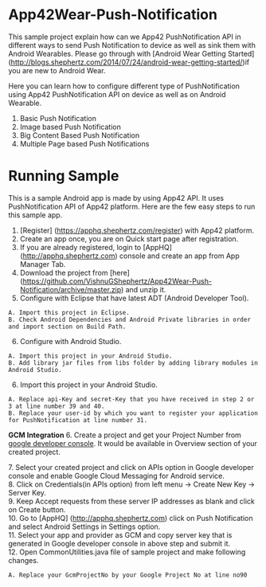 App42Wear-Push-Notification
===========================

This sample project explain how can we App42 PushNotification API in different ways to send Push Notification to device as well as sink them with Android Wearables.
Please go through with [Android Wear Getting Started] (http://blogs.shephertz.com/2014/07/24/android-wear-getting-started/)if you are new to Android Wear.

Here you can learn how to configure different type of PushNotification using App42 PushNotification API on device as well as on Android Wearable.</br>

1. Basic Push Notification</br>
2. Image based Push Notification</br>
3. Big Content Based Push Notification</br>
4. Multiple Page based Push Notifications</br>


# Running Sample

This is a sample Android app is made by using App42  API. It uses PushNotification API of App42 platform.
Here are the few easy steps to run this sample app.

1. [Register] (https://apphq.shephertz.com/register) with App42 platform.
2. Create an app once, you are on Quick start page after registration.
3. If you are already registered, login to [AppHQ] (http://apphq.shephertz.com) console and create an app from App Manager Tab.
4. Download the project from [here] (https://github.com/VishnuGShephertz/App42Wear-Push-Notification/archive/master.zip) and unzip it.
5. Configure with Eclipse that have latest ADT (Android Developer Tool).
```
A. Import this project in Eclipse.
B. Check Android Dependencies and Android Private libraries in order and import section on Build Path.
```
6. Configure with Android Studio.
```
A. Import this project in your Android Studio.
B. Add library jar files from libs folder by adding library modules in Android Studio.
```
6. Import this project in your Android Studio.

```
A. Replace api-Key and secret-Key that you have received in step 2 or 3 at line number 39 and 40.
B. Replace your user-id by which you want to register your application for PushNotification at line number 31.
```
__GCM Integration__
6. Create a project and get your Project Number from [google developer console](https://cloud.google.com/console/project). It would be available in Overview section of your created project.<div style="clear:both"></div>
7. Select your created project and click on APIs option in Google developer console and enable Google Cloud Messaging for Android service.<div style="clear:both"></div>
8. Click on Credentials(in APIs option) from left menu -> Create New Key -> Server Key.<div style="clear:both"></div>
9. Keep Accept requests from these server IP addresses as blank and click on Create button.<div style="clear:both"></div>
10. Go to [AppHQ] (http://apphq.shephertz.com) click on Push Notification and select Android Settings in Settings option.<div style="clear:both"></div>
11. Select your app and provider as GCM and copy server key that is generated in Google developer console in above step and submit it.<div style="clear:both"></div>
12. Open CommonUtilities.java file of sample project and make following changes.

```
A. Replace your GcmProjectNo by your Google Project No at line no90 
```
